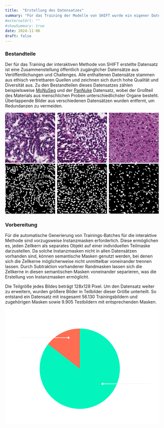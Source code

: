 ```yaml
---
title:  "Erstellung des Datensatzes"
summary: "Für das Training der Modelle von SHIFT wurde ein eigener Datensatz erstellt, der viele Gewebestrukturen präzise abdeckt."
#externalUrl: ""
#showSummary: true
date: 2024-11-06
draft: false
---
```


### Bestandteile

Der für das Training der interaktiven Methode von SHIFT erstellte Datensatz ist eine Zusammenstellung öffentlich zugänglicher Datensätze aus Veröffentlichungen und Challenges. Alle enthaltenen Datensätze stammen aus ethisch vertretbaren Quellen und zeichnen sich durch hohe Qualität und Diversität aus. Zu den Bestandteilen dieses Datensatzes zählen beispielsweise [MoNuSeg](https://ieeexplore.ieee.org/document/8880654) und der [PanNuke](https://arxiv.org/pdf/2003.10778v7) Datensatz, wobei der Großteil des Materials aus menschlichen Proben unterschiedlichster Organe besteht. Überlappende Bilder aus verschiedenen Datensätzen wurden entfernt, um Redundanzen zu vermeiden.

![Bild und korrespondierende Maske im MoNuseg-Datensatz](https://raw.githubusercontent.com/LorenzRutkevich/SHIFT-Doku/refs/heads/images/images/MoNuSeg.png)  

### Vorbereitung

Für die automatische Generierung von Trainings-Batches für die interaktive Methode sind vorzugsweise Instanzmasken erforderlich. Diese ermöglichen es, jeden Zellkern als separates Objekt auf einer individuellen Teilmaske darzustellen. Da solche Instanzmasken nicht in allen Datensätzen vorhanden sind, können semantische Masken genutzt werden, bei denen sich die Zellkerne möglicherweise nicht unmittelbar voneinander trennen lassen. Durch Subtraktion vorhandener Randmasken lassen sich die Zellkerne in diesen semantischen Masken voneinander separieren, was die Erstellung von Instanzmasken ermöglicht.

Die Teilgröße jedes Bildes beträgt 128x128 Pixel. Um den Datensatz weiter zu erweitern, wurden größere Bilder in Teilbilder dieser Größe unterteilt. So entstand ein Datensatz mit insgesamt 56.130 Trainingsbildern und zugehörigen Masken sowie 9.905 Testbildern mit entsprechenden Masken.

![Train/Test-Aufteilung](https://raw.githubusercontent.com/LorenzRutkevich/SHIFT-Doku/refs/heads/images/images/data_chart.png)  
